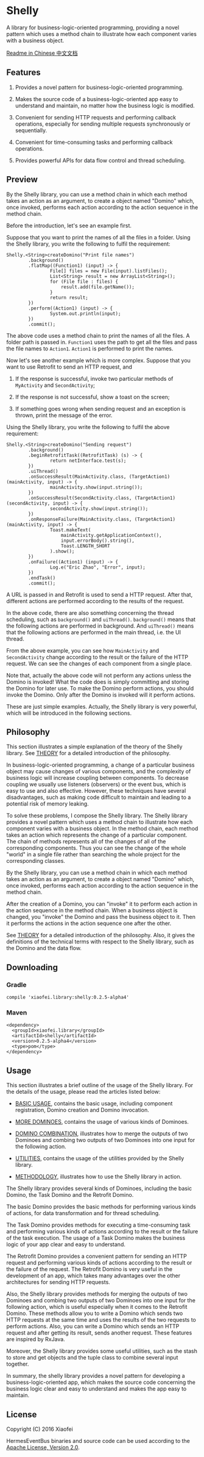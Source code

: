 # Shelly

A library for business-logic-oriented programming, providing a novel pattern which uses a method
chain to illustrate how each component varies with a business object.

[Readme in Chinese 中文文档](README-ZH-CN.md)

## Features

1. Provides a novel pattern for business-logic-oriented programming.

2. Makes the source code of a business-logic-oriented app easy to understand and maintain, no matter
how the business logic is modified.

3. Convenient for sending HTTP requests and performing callback operations,
especially for sending multiple requests synchronously or sequentially.

4. Convenient for time-consuming tasks and performing callback operations.

5. Provides powerful APIs for data flow control and thread scheduling.

## Preview

By the Shelly library, you can use a method chain in which each method takes an action as an argument,
to create a object named "Domino" which, once invoked, performs each action according to the action
sequence in the method chain.

Before the introduction, let's see an example first.

Suppose that you want to print the names of all the files in a folder. Using the Shelly library, you write the
following to fulfil the requirement:

```
Shelly.<String>createDomino("Print file names")
        .background()
        .flatMap((Function1) (input) -> {
                File[] files = new File(input).listFiles();
                List<String> result = new ArrayList<String>();
                for (File file : files) {
                    result.add(file.getName());
                }
                return result;
        })
        .perform((Action1) (input) -> {
                System.out.println(input);
        })
        .commit();
```

The above code uses a method chain to print the names of all the files. A folder path is passed in.
`Function1` uses the path to get all the files and pass the file names to `Action1`. `Action1` is
performed to print the names.

Now let's see another example which is more complex.
Suppose that you want to use Retrofit to send an HTTP request, and

1. If the response is successful, invoke two particular methods of `MyActivity` and `SecondActivity`;

2. If the response is not successful, show a toast on the screen;

3. If something goes wrong when sending request and an exception is thrown, print the message of the error.

Using the Shelly library, you write the following to fulfil the above requirement:

```
Shelly.<String>createDomino("Sending request")
        .background()
        .beginRetrofitTask((RetrofitTask) (s) -> {
                return netInterface.test(s);
        })
        .uiThread()
        .onSuccessResult(MainActivity.class, (TargetAction1) (mainActivity, input) -> {
                mainActivity.show(input.string());
        })
        .onSuccessResult(SecondActivity.class, (TargetAction1) (secondActivity, input) -> {
                secondActivity.show(input.string());
        })
        .onResponseFailure(MainActivity.class, (TargetAction1) (mainActivity, input) -> {
                Toast.makeText(
                    mainActivity.getApplicationContext(),
                    input.errorBody().string(),
                    Toast.LENGTH_SHORT
                ).show();
        })
        .onFailure((Action1) (input) -> {
                Log.e("Eric Zhao", "Error", input);
        })
        .endTask()
        .commit();
```

A URL is passed in and Retrofit is used to send a HTTP request. After that, different actions are
performed according to the results of the request.

In the above code, there are also something concerning the thread scheduling, such as `background()` and `uiThread()`.
`background()` means that the following actions are performed in background. And `uiThread()` means
that the following actions are performed in the main thread, i.e. the UI thread.

From the above example, you can see how `MainActivity` and `SecondActivity` change according
to the result or the failure of the HTTP request. We can see the changes of each component
from a single place.

Note that, actually the above code will not perform any actions unless the Domino is invoked!
What the code does is simply committing and storing the Domino for later use.
To make the Domino perform actions, you should invoke the Domino.
Only after the Domino is invoked will it perform actions.

These are just simple examples. Actually, the Shelly library is very powerful,
which will be introduced in the following sections.

## Philosophy

This section illustrates a simple explanation of the theory of the Shelly library.
See [THEORY](doc/THEORY.md) for a detailed introduction of the philosophy.

In business-logic-oriented programming, a change of a particular business object may cause changes
of various components, and the complexity of business logic will increase coupling between components.
To decrease coupling we usually use listeners (observers) or the event bus, which is easy to use and
also effective. However, these techniques have several disadvantages, such as making code difficult
to maintain and leading to a potential risk of memory leaking.

To solve these problems, I compose the Shelly library.
The Shelly library provides a novel pattern which uses a method chain to illustrate how each
component varies with a business object. In the method chain, each method takes an action which
represents the change of a particular component. The chain of methods represents all of the changes
of all of the corresponding components. Thus you can see the change of the whole "world" in a single
file rather than searching the whole project for the corresponding classes.

By the Shelly library, you can use a method chain in which each method takes an action as an argument,
to create a object named "Domino" which, once invoked, performs each action according to the action
sequence in the method chain.

After the creation of a Domino, you can "invoke" it to perform each action in the action sequence in
the method chain.
When a business object is changed, you "invoke" the Domino and pass the business object to it.
Then it performs the actions in the action sequence one after the other.

See [THEORY](doc/THEORY.md) for a detailed introduction of the philosophy. Also, it gives the definitions
of the technical terms with respect to the Shelly library, such as the Domino and the data flow.

## Downloading

### Gradle

```
compile 'xiaofei.library:shelly:0.2.5-alpha4'
```

### Maven

```
<dependency>
  <groupId>xiaofei.library</groupId>
  <artifactId>shelly</artifactId>
  <version>0.2.5-alpha4</version>
  <type>pom</type>
</dependency>
```

## Usage

This section illustrates a brief outline of the usage of the Shelly library. For the details of
the usage, please read the articles listed below:

* [BASIC USAGE](doc/USAGE.md), contains the basic usage, including component registration,
Domino creation and Domino invocation.

* [MORE DOMINOES](doc/MORE_DOMINOES.md), contains the usage of various kinds of Dominoes.

* [DOMINO COMBINATION](doc/DOMINO_COMBINATION.md), illustrates how to merge the outputs of two
Dominoes and combing two outputs of two Dominoes into one input for the following action.

* [UTILITIES](doc/UTILITIES.md), contains the usage of the utilities provided by the Shelly library.

* [METHODOLOGY](doc/METHODOLOGY.md), illustrates how to use the Shelly library in action.

The Shelly library provides several kinds of Dominoes, including the basic Domino, the Task Domino
and the Retrofit Domino.

The basic Domino provides the basic methods for performing various kinds of actions,
for data transformation and for thread scheduling.

The Task Domino provides methods for executing a time-consuming task and performing various
kinds of actions according to the result or the failure of the task execution. The usage of a Task
Domino makes the business logic of your app clear and easy to understand.

The Retrofit Domino provides a convenient pattern for sending an HTTP request and performing
various kinds of actions according to the result or the failure of the request. The
Retrofit Domino is very useful in the development of an app, which takes many advantages over the other
architectures for sending HTTP requests.

Also, the Shelly library provides methods for merging the outputs of two Dominoes and combing two
outputs of two Dominoes into one input for the following action, which is useful especially
when it comes to the Retrofit Domino.
These methods allow you to write a Domino which sends two HTTP requests at the same time
and uses the results of the two requests to perform actions. Also, you can write a Domino which
sends an HTTP request and after getting its result, sends another request. These features are inspired
by RxJava.

Moreover, the Shelly library provides some useful utilities, such as the stash to store and
get objects and the tuple class to combine several input together.

In summary, the shelly library provides a novel pattern for developing a business-logic-oriented app,
which makes the source code concerning the business logic clear and easy to understand and makes
the app easy to maintain.

## License

Copyright (C) 2016 Xiaofei

HermesEventBus binaries and source code can be used according to the
[Apache License, Version 2.0](http://www.apache.org/licenses/LICENSE-2.0.html).
